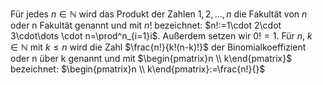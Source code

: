 Für jedes $n\in \mathbb{N}$ wird das Produkt der Zahlen $1,2,\dots,n$ die Fakultät von $n$ oder n Fakultät genannt und mit $n!$ bezeichnet: $n!:=1\cdot 2\cdot 3\cdot\dots \cdot n=\prod^n_{i=1}i$. Außerdem setzen
wir $0! =1$.
Für $n,\ k\in \mathbb{N}$ mit $k\leq n$ wird die Zahl $\frac{n!}{k!(n-k)!}$ der Binomialkoeffizient oder n über k genannt und mit $\begin{pmatrix}n \\ k\end{pmatrix}$ bezeichnet: $\begin{pmatrix}n \\ k\end{pmatrix}:=\frac{n!}{}$
